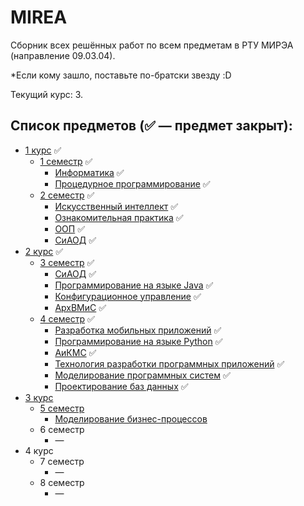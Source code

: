 # MIREA

Сборник всех решённых работ по всем предметам в РТУ МИРЭА (направление 09.03.04).

*Если кому зашло, поставьте по-братски звезду :D

Текущий курс: 3.

## Список предметов (✅ — предмет закрыт):
   - [1 курс](1%20курс) ✅
     - [1 семестр](1%20курс/1%20семестр) ✅
       - [Информатика](1%20курс/1%20семестр/Информатика) ✅
       - [Процедурное программирование](1%20курс/1%20семестр/Процедурное%20программирование) ✅
     - [2 семестр](1%20курс/2%20семестр) ✅
       - [Искусственный интеллект](1%20курс/2%20семестр/Искусственный%20интеллект) ✅
       - [Ознакомительная практика](1%20курс/2%20семестр/Ознакомительная%20практика) ✅
       - [ООП](1%20курс/2%20семестр/ООП) ✅
       - [СиАОД](1%20курс/2%20семестр/СиАОД) ✅
   - [2 курс](2%20курс) ✅
      - [3 семестр](2%20курс/3%20семестр) ✅
        - [СиАОД](2%20курс/3%20семестр/СиАОД) ✅
        - [Программирование на языке Java](2%20курс/3%20семестр/Программирование%20на%20языке%20Java) ✅
        - [Конфигурационное управление](2%20курс/3%20семестр/Конфигурационное%20управление) ✅
        - [АрхВМиС](2%20курс/3%20семестр/АрхВМиС) ✅
      - [4 семестр](2%20курс/4%20семестр) ✅
        - [Разработка мобильных приложений](2%20курс/4%20семестр/Разработка%20мобильных%20приложений) ✅
        - [Программирование на языке Python](2%20курс/4%20семестр/Программирование%20на%20языке%20Python) ✅
        - [АиКМС](2%20курс/4%20семестр/АиКМС) ✅
        - [Технология разработки программных приложений](2%20курс/4%20семестр/Технология%20разработки%20программных%20приложений) ✅
        - [Моделирование программных систем](2%20курс/4%20семестр/Моделирование%20программных%20систем) ✅
        - [Проектирование баз данных](2%20курс/4%20семестр/Проектирование%20баз%20данных) ✅
   - [3 курс](3%20курс)
       - [5 семестр](3%20курс/5%20семестр)
         - [Моделирование бизнес-процессов](3%20курс/5%20семестр/Моделирование%20бизнес-процессов)
       - 6 семестр
         - —
   - 4 курс
      - 7 семестр
        - —
      - 8 семестр
        - —
